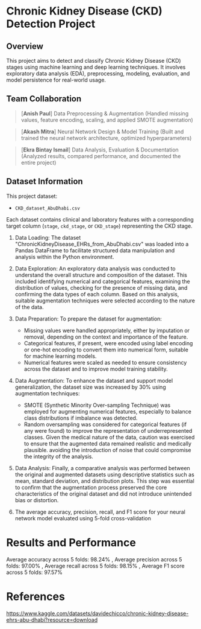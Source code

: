 #  Chronic Kidney Disease (CKD) Detection Project

##  Overview
This project aims to detect and classify Chronic Kidney Disease (CKD) stages using machine learning and deep learning techniques. It involves exploratory data analysis (EDA), preprocessing, modeling, evaluation, and model persistence for real-world usage.

## Team Collaboration
> [**Anish Paul**]
> Data Preprocessing & Augmentation
> (Handled missing values, feature encoding, scaling, and applied SMOTE augmentation)

> [**Akash Mitra**]
>Neural Network Design & Model Training
> (Built and trained the neural network architecture, optimized hyperparameters)

> [**Ekra Bintay Ismail**]
> Data Analysis, Evaluation & Documentation
> (Analyzed results, compared performance, and documented the entire project)



## Dataset Information

This project dataset:
- `CKD_dataset_AbuDhabi.csv`

Each dataset contains clinical and laboratory features with a corresponding target column (`stage`, `ckd_stage`, or `CKD_stage`) representing the CKD stage.




1. Data Loading:
   The dataset "ChronicKidneyDisease_EHRs_from_AbuDhabi.csv" was loaded into a Pandas DataFrame to facilitate structured data manipulation and analysis within the Python environment.

2. Data Exploration:
   An exploratory data analysis was conducted to understand the overall structure and composition of the dataset. This included identifying numerical and categorical features, examining the distribution of values,
   checking for the presence of missing data, and confirming the data types of each column. Based on this analysis, suitable augmentation techniques were selected according to the nature of the data.

3. Data Preparation:
   To prepare the dataset for augmentation:
   - Missing values were handled appropriately, either by imputation or removal, depending on the context and importance of the feature.
   - Categorical features, if present, were encoded using label encoding or one-hot encoding to convert them into numerical form, suitable for machine learning models.
   - Numerical features were scaled as needed to ensure consistency across the dataset and to improve model training stability.

4. Data Augmentation:
   To enhance the dataset and support model generalization, the dataset size was increased by 30% using augmentation techniques:
   - SMOTE (Synthetic Minority Over-sampling Technique) was employed for augmenting numerical features, especially to balance class distributions if imbalance was detected.
   - Random oversampling was considered for categorical features (if any were found) to improve the representation of underrepresented classes.
   Given the medical nature of the data, caution was exercised to ensure that the augmented data remained realistic and medically plausible.
   avoiding the introduction of noise that could compromise the integrity of the analysis.

5. Data Analysis:
   Finally, a comparative analysis was performed between the original and augmented datasets using descriptive statistics such as mean, standard deviation, and distribution plots. This step was essential to confirm that the augmentation process preserved the core characteristics of the original dataset and did not introduce unintended bias or distortion.

6. The average accuracy, precision, recall, and F1 score for your neural network model evaluated using 5-fold cross-validation

# Results and Performance
Average accuracy across 5 folds: 98.24% ,
Average precision across 5 folds: 97.00% ,
Average recall across 5 folds: 98.15% ,
Average F1 score across 5 folds: 97.57%

# References
https://www.kaggle.com/datasets/davidechicco/chronic-kidney-disease-ehrs-abu-dhabi?resource=download

